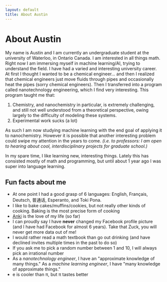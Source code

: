 ```yaml
---
layout: default
title: About Austin
---
```

# About Austin

My name is Austin and I am currently an undergraduate
student at the university of Waterloo, in Ontario Canada. 
I am interested in all things math. Right now I am immersing 
myself in machine learning/AI, trying to understand the field. 
I have had a varied and interesting university career. 
At first I thought I wanted to be a chemical engineer... and 
then I realized that chemical engineers just move fluids 
through pipes and occasionally heat the pipes (sorry chemical engineers). 
Then I transferred into a program called nanotechnology 
engineering, which I find very interesting. This program taught me that:  

1. Chemistry, and nanochemistry in particular, is extremely challenging, and still not well understood from a theoretical perspective, owing largely to the difficulty of modeling these systems.  
2. Experimental work sucks (a lot)  

As such I am now studying machine learning with the end 
goal of applying it to nanochemistry. However it is possible 
that another interesting problem could swipe my attention 
in the years to come. _(i.e. to professors: I 
am open to hearing about cool, interdisciplinary projects 
for graduate school.)_

In my spare time, I like learning new, interesting things. 
Lately this has consisted mostly of math and programming, 
but until about 1 year ago I was super into language learning. 

## Fun facts about me
- At one point I had a good grasp of 6 languages: English, Français, Deutsch, 普通话, Esperanto, and Toki Pona.
- I like to bake cakes/muffins/cookies, but not really other kinds of cooking. Baking is the most precise form of cooking
- [Anki]("https://apps.ankiweb.net/") is the love of my life (so far)
- I can proudly say I have <b>never</b> changed my Facebook profile picture (and I have had Facebook for almost 6 years). Take that Zuck, you will never get more data out of me!
- I would rather read a math textbook than go out drinking (and have declined invites multiple times in the past to do so)
- If you ask me to pick a random number between 1 and 10, I will always pick an irrational number
- As a _nanotechnology engineer_, I have an "approximate knowledge of many things." As a _machine learning engineer_, I have "many knowledge of approximate things."
- e is cooler than π, but π tastes better


